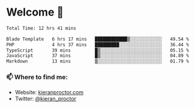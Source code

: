 # Welcome 🦘

<!--START_SECTION:waka-->

```txt
Total Time: 12 hrs 41 mins

Blade Template   6 hrs 17 mins   ████████████▒░░░░░░░░░░░░   49.54 %
PHP              4 hrs 37 mins   █████████░░░░░░░░░░░░░░░░   36.44 %
TypeScript       39 mins         █▒░░░░░░░░░░░░░░░░░░░░░░░   05.15 %
JavaScript       37 mins         █▒░░░░░░░░░░░░░░░░░░░░░░░   04.89 %
Markdown         13 mins         ▒░░░░░░░░░░░░░░░░░░░░░░░░   01.79 %
```

<!--END_SECTION:waka-->

### 📫 Where to find me:

-   Website: [kieranproctor.com](https://kieranproctor.com/)
-   Twitter: [@kieran_proctor](https://twitter.com/kieran_proctor)

